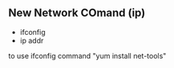 ## New Network COmand (ip)

+ ifconfig
+ ip addr

to use ifconfig command
 "yum install net-tools"

 